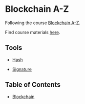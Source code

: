 # Blockchain A-Z

Following the course [Blockchain A-Z](https://www.udemy.com/course/build-your-blockchain-az).

Find course materials [here](https://www.superdatascience.com/pages/blockchain).

## Tools

- [Hash](https://tools.superdatascience.com/blockchain/hash/)

- [Signature](https://tools.superdatascience.com/blockchain/public-private-keys/signatures)

## Table of Contents

- [Blockchain](docs/blockchain.md)